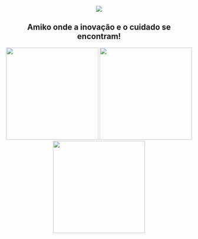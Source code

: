 
<p align = "center"><img src="https://github.com/carolfons/amiko-website/blob/main/assets/Logo%20Amiko%20SVG%201.svg"/></p>

<h2 align = "center"> Amiko onde a inovação e o cuidado se encontram! </h2>

<p align = "center">
  <img src = "https://github.com/carolfons/amiko-website/blob/main/assets/card%20sahra.png" width = "250px" height = "250px"/> 
  <img src = "https://github.com/carolfons/amiko-website/blob/main/assets/card%20simoh.png" width = "250px" height = "250px"/>
  <img src = "https://github.com/carolfons/amiko-website/blob/main/assets/card%20soteh.png" width = "250px" height = "250px"/>
</p>
